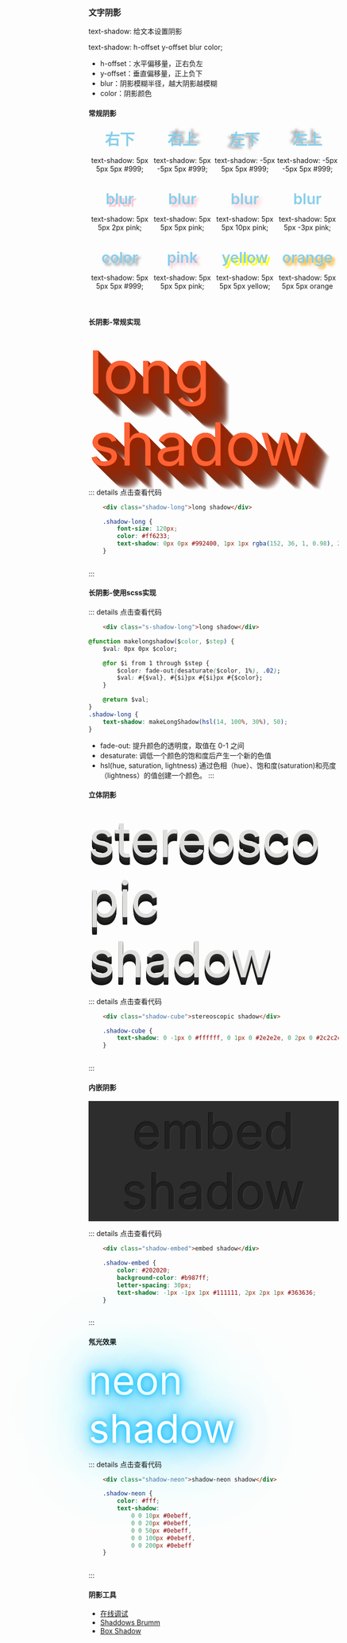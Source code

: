 ### 文字阴影
text-shadow: 给文本设置阴影

text-shadow: h-offset y-offset blur color;

- h-offset：水平偏移量，正右负左
- y-offset：垂直偏移量，正上负下
- blur：阴影模糊半径，越大阴影越模糊
- color：阴影颜色

#### 常规阴影

<html lang="en">
<style>
    .flex-wrap {
        display: flex;
        flex-wrap: wrap;
        .flex-item {
            width: 25%;
            text-align: center;
            margin-bottom: 20px;
        }
    }
    .flex-item > div{
        color: skyblue;
        font-size: 30px;
        font-weight: 600;
        text-align: center;
    }
    .text-shadow-1-1 {
        text-shadow: 5px 5px 5px #9990;
    }
    .text-shadow-1-2 {
        text-shadow: 5px -5px 5px #999;
    }
    .text-shadow-1-3 {
        text-shadow: -5px 5px 5px #999;
    }
    .text-shadow-1-4 {
        text-shadow: -5px -5px 5px #999;
    }
    .text-shadow-2-1 {
        text-shadow: 5px 5px 2px pink;
    }
    .text-shadow-2-2 {
        text-shadow: 5px 5px 5px pink;
    }
    .text-shadow-2-3 {
        text-shadow: 5px 5px 10px pink;
    }
    .text-shadow-2-4 {
        text-shadow: 5px 5px -3px pink;
    }
    .text-shadow-3-1 {
        text-shadow: 5px 5px 5px #999;
    }
    .text-shadow-3-2 {
        text-shadow: 5px 5px 5px pink;
    }
    .text-shadow-3-3 {
        text-shadow: 5px 5px yellow;
    }
    .text-shadow-3-4 {
        text-shadow: 5px 5px 5px orange;
    }
</style>
<body>
    <div class="flex-wrap">
        <div class="flex-item">
            <div class="text-shadow-1-1">右下</div>
            <p>text-shadow: 5px 5px 5px #999;</p>
        </div>
        <div class="flex-item">
            <div class="text-shadow-1-2">右上</div>
            <p>text-shadow: 5px -5px 5px #999;</p>
        </div>
        <div class="flex-item">
            <div class="text-shadow-1-3">左下</div>
            <p>text-shadow: -5px 5px 5px #999;</p>
        </div>
        <div class="flex-item">
            <div class="text-shadow-1-4">左上</div>
            <p>text-shadow: -5px -5px 5px #999;</p>
        </div>
    </div>
    <div class="flex-wrap">
        <div class="flex-item">
            <div class="text-shadow-2-1">blur</div>
            <p>text-shadow: 5px 5px 2px pink;</p>
        </div>
        <div class="flex-item">
            <div class="text-shadow-2-2">blur</div>
            <p>text-shadow: 5px 5px 5px pink;</p>
        </div>
        <div class="flex-item">
            <div class="text-shadow-2-3">blur</div>
            <p>text-shadow: 5px 5px 10px pink;</p>
        </div>
        <div class="flex-item">
            <div class="text-shadow-2-4">blur</div>
            <p>text-shadow: 5px 5px -3px pink;</p>
        </div>
    </div>
    <div class="flex-wrap">
        <div class="flex-item">
            <div class="text-shadow-3-1">color</div>
            <p>text-shadow: 5px 5px 5px #999;</p>
        </div>
        <div class="flex-item">
            <div class="text-shadow-3-2">pink</div>
            <p>text-shadow: 5px 5px 5px pink;</p>
        </div>
        <div class="flex-item">
            <div class="text-shadow-3-3">yellow</div>
            <p>text-shadow: 5px 5px 5px yellow;</p>
        </div>
        <div class="flex-item">
            <div class="text-shadow-3-4">orange</div>
            <p>text-shadow: 5px 5px 5px orange</p>
        </div>
    </div>
</body>
</html>

#### 长阴影-常规实现
<div class="shadow shadow-long">long shadow</div>

::: details 点击查看代码
``` html
    <div class="shadow-long">long shadow</div>
```
``` css
    .shadow-long {
        font-size: 120px;
        color: #ff6233;
        text-shadow: 0px 0px #992400, 1px 1px rgba(152, 36, 1, 0.98), 2px 2px rgba(151, 37, 2, 0.96), 3px 3px rgba(151, 37, 2, 0.94), 4px 4px rgba(150, 37, 3, 0.92), 5px 5px rgba(149, 38, 4, 0.9), 6px 6px rgba(148, 38, 5, 0.88), 7px 7px rgba(148, 39, 5, 0.86), 8px 8px rgba(147, 39, 6, 0.84), 9px 9px rgba(146, 39, 7, 0.82), 10px 10px rgba(145, 40, 8, 0.8), 11px 11px rgba(145, 40, 8, 0.78), 12px 12px rgba(144, 41, 9, 0.76), 13px 13px rgba(143, 41, 10, 0.74), 14px 14px rgba(142, 41, 11, 0.72), 15px 15px rgba(142, 42, 11, 0.7), 16px 16px rgba(141, 42, 12, 0.68), 17px 17px rgba(140, 43, 13, 0.66), 18px 18px rgba(139, 43, 14, 0.64), 19px 19px rgba(138, 43, 15, 0.62), 20px 20px rgba(138, 44, 15, 0.6), 21px 21px rgba(137, 44, 16, 0.58), 22px 22px rgba(136, 45, 17, 0.56), 23px 23px rgba(135, 45, 18, 0.54), 24px 24px rgba(135, 45, 18, 0.52), 25px 25px rgba(134, 46, 19, 0.5), 26px 26px rgba(133, 46, 20, 0.48), 27px 27px rgba(132, 47, 21, 0.46), 28px 28px rgba(132, 47, 21, 0.44), 29px 29px rgba(131, 48, 22, 0.42), 30px 30px rgba(130, 48, 23, 0.4), 31px 31px rgba(129, 48, 24, 0.38), 32px 32px rgba(129, 49, 24, 0.36), 33px 33px rgba(128, 49, 25, 0.34), 34px 34px rgba(127, 50, 26, 0.32), 35px 35px rgba(126, 50, 27, 0.3), 36px 36px rgba(125, 50, 28, 0.28), 37px 37px rgba(125, 51, 28, 0.26), 38px 38px rgba(124, 51, 29, 0.24), 39px 39px rgba(123, 52, 30, 0.22), 40px 40px rgba(122, 52, 31, 0.2), 41px 41px rgba(122, 52, 31, 0.18), 42px 42px rgba(121, 53, 32, 0.16), 43px 43px rgba(120, 53, 33, 0.14), 44px 44px rgba(119, 54, 34, 0.12), 45px 45px rgba(119, 54, 34, 0.1), 46px 46px rgba(118, 54, 35, 0.08), 47px 47px rgba(117, 55, 36, 0.06), 48px 48px rgba(116, 55, 37, 0.04), 49px 49px rgba(116, 56, 37, 0.02), 50px 50px rgba(115, 56, 38, 0);
    }
    
```
:::

#### 长阴影-使用scss实现

::: details 点击查看代码
``` html
    <div class="s-shadow-long">long shadow</div>
```
``` css
@function makelongshadow($color, $step) {
    $val: 0px 0px $color;

    @for $i from 1 through $step {
        $color: fade-out(desaturate($color, 1%), .02);
        $val: #{$val}, #{$i}px #{$i}px #{$color};
    }

    @return $val;
}
.shadow-long {
    text-shadow: makeLongShadow(hsl(14, 100%, 30%), 50);
}
```

- fade-out: 提升颜色的透明度，取值在 0-1 之间
- desaturate: 调低一个颜色的饱和度后产生一个新的色值
- hsl(hue, saturation, lightness) 通过色相（hue）、饱和度(saturation)和亮度（lightness）的值创建一个颜色。
:::

#### 立体阴影

<div class="shadow shadow-cube">stereoscopic shadow</div>

::: details 点击查看代码
``` html
    <div class="shadow-cube">stereoscopic shadow</div>
```
``` css
    .shadow-cube {
        text-shadow: 0 -1px 0 #ffffff, 0 1px 0 #2e2e2e, 0 2px 0 #2c2c2c, 0 3px 0 #2a2a2a, 0 4px 0 #282828, 0 5px 0 #262626, 0 6px 0 #242424, 0 7px 0 #222222, 0 8px 0 #202020, 0 9px 0 #1e1e1e, 0 10px 0 #1c1c1c, 0 11px 0 #1a1a1a, 0 12px 0 #181818, 0 13px 0 #161616, 0 14px 0 #141414, 0 15px 0 #121212;
    }
    
```
:::

#### 内嵌阴影

<div class="shadow shadow-embed">embed shadow</div>

::: details 点击查看代码
``` html
    <div class="shadow-embed">embed shadow</div>
```
``` css
    .shadow-embed {
        color: #202020;
        background-color: #b987ff;
        letter-spacing: 30px;
        text-shadow: -1px -1px 1px #111111, 2px 2px 1px #363636;
    }
    
```
:::


#### 氖光效果

<div class="shadow shadow-neon">neon shadow</div>

::: details 点击查看代码
``` html
    <div class="shadow-neon">shadow-neon shadow</div>
```
``` css
    .shadow-neon {
        color: #fff;
        text-shadow: 
            0 0 10px #0ebeff,
            0 0 20px #0ebeff,
            0 0 50px #0ebeff,
            0 0 100px #0ebeff,
            0 0 200px #0ebeff
    }
    
```
:::

<style>
    .shadow {
        font-size: 50px;
    }
    .shadow-normal {
        text-shadow: 5px  5px 3px #999;
    }
    .shadow-long {
        font-size: 120px;
        color: #ff6233;
        text-shadow: 0px 0px #992400, 1px 1px rgba(152, 36, 1, 0.98), 2px 2px rgba(151, 37, 2, 0.96), 3px 3px rgba(151, 37, 2, 0.94), 4px 4px rgba(150, 37, 3, 0.92), 5px 5px rgba(149, 38, 4, 0.9), 6px 6px rgba(148, 38, 5, 0.88), 7px 7px rgba(148, 39, 5, 0.86), 8px 8px rgba(147, 39, 6, 0.84), 9px 9px rgba(146, 39, 7, 0.82), 10px 10px rgba(145, 40, 8, 0.8), 11px 11px rgba(145, 40, 8, 0.78), 12px 12px rgba(144, 41, 9, 0.76), 13px 13px rgba(143, 41, 10, 0.74), 14px 14px rgba(142, 41, 11, 0.72), 15px 15px rgba(142, 42, 11, 0.7), 16px 16px rgba(141, 42, 12, 0.68), 17px 17px rgba(140, 43, 13, 0.66), 18px 18px rgba(139, 43, 14, 0.64), 19px 19px rgba(138, 43, 15, 0.62), 20px 20px rgba(138, 44, 15, 0.6), 21px 21px rgba(137, 44, 16, 0.58), 22px 22px rgba(136, 45, 17, 0.56), 23px 23px rgba(135, 45, 18, 0.54), 24px 24px rgba(135, 45, 18, 0.52), 25px 25px rgba(134, 46, 19, 0.5), 26px 26px rgba(133, 46, 20, 0.48), 27px 27px rgba(132, 47, 21, 0.46), 28px 28px rgba(132, 47, 21, 0.44), 29px 29px rgba(131, 48, 22, 0.42), 30px 30px rgba(130, 48, 23, 0.4), 31px 31px rgba(129, 48, 24, 0.38), 32px 32px rgba(129, 49, 24, 0.36), 33px 33px rgba(128, 49, 25, 0.34), 34px 34px rgba(127, 50, 26, 0.32), 35px 35px rgba(126, 50, 27, 0.3), 36px 36px rgba(125, 50, 28, 0.28), 37px 37px rgba(125, 51, 28, 0.26), 38px 38px rgba(124, 51, 29, 0.24), 39px 39px rgba(123, 52, 30, 0.22), 40px 40px rgba(122, 52, 31, 0.2), 41px 41px rgba(122, 52, 31, 0.18), 42px 42px rgba(121, 53, 32, 0.16), 43px 43px rgba(120, 53, 33, 0.14), 44px 44px rgba(119, 54, 34, 0.12), 45px 45px rgba(119, 54, 34, 0.1), 46px 46px rgba(118, 54, 35, 0.08), 47px 47px rgba(117, 55, 36, 0.06), 48px 48px rgba(116, 55, 37, 0.04), 49px 49px rgba(116, 56, 37, 0.02), 50px 50px rgba(115, 56, 38, 0);
    }
    .shadow-cube {
        font-size: 100px;
        color: #dedfdc;
        text-shadow: 0 -1px 0 #ffffff, 0 1px 0 #2e2e2e, 0 2px 0 #2c2c2c, 0 3px 0 #2a2a2a, 0 4px 0 #282828, 0 5px 0 #262626, 0 6px 0 #242424, 0 7px 0 #222222, 0 8px 0 #202020, 0 9px 0 #1e1e1e, 0 10px 0 #1c1c1c, 0 11px 0 #1a1a1a, 0 12px 0 #181818, 0 13px 0 #161616, 0 14px 0 #141414, 0 15px 0 #121212;
    }
    .shadow-embed {
        font-size: 100px;
        color: #202020;
        text-align: center;
        background-color: #2d2d2d;
        text-shadow: -1px -1px 1px #111111, 2px 2px 1px #363636;
    }
    .shadow-neon {
        font-size: 80px;
        color: #fff;
        text-shadow: 
            0 0 10px #0ebeff,
            0 0 20px #0ebeff,
            0 0 50px #0ebeff,
            0 0 100px #0ebeff,
            0 0 200px #0ebeff
    }
</style>


#### 阴影工具
- [在线调试](https://tool.ip138.com/csstextshadow/)
- [Shaddows Brumm](https://shadows.brumm.af/)
- [Box Shadow](https://box-shadow.art/)